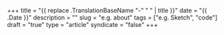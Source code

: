 +++
title = "{{ replace .TranslationBaseName "-" " " | title }}"
date = "{{ .Date }}"
description = ""
slug = "e.g. about"
tags = ["e.g. Sketch", "code"]
draft = "true"
type = "article"
syndicate = "false"
+++
